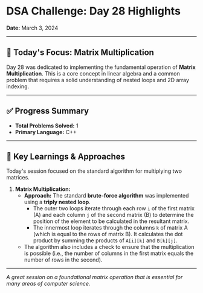 # DSA Challenge: Day 28 Highlights

**Date:** March 3, 2024

---

## 🎯 Today's Focus: Matrix Multiplication

Day 28 was dedicated to implementing the fundamental operation of **Matrix Multiplication**. This is a core concept in linear algebra and a common problem that requires a solid understanding of nested loops and 2D array indexing.

---

## ✅ Progress Summary

-   **Total Problems Solved:** 1
-   **Primary Language:** C++

---

## 🧠 Key Learnings & Approaches

Today's session focused on the standard algorithm for multiplying two matrices.

1.  **Matrix Multiplication:**
    -   **Approach:** The standard **brute-force algorithm** was implemented using a **triply nested loop**.
        -   The outer two loops iterate through each row `i` of the first matrix (A) and each column `j` of the second matrix (B) to determine the position of the element to be calculated in the resultant matrix.
        -   The innermost loop iterates through the columns `k` of matrix A (which is equal to the rows of matrix B). It calculates the dot product by summing the products of `A[i][k]` and `B[k][j]`.
    -   The algorithm also includes a check to ensure that the multiplication is possible (i.e., the number of columns in the first matrix equals the number of rows in the second).

---

_A great session on a foundational matrix operation that is essential for many areas of computer science._

